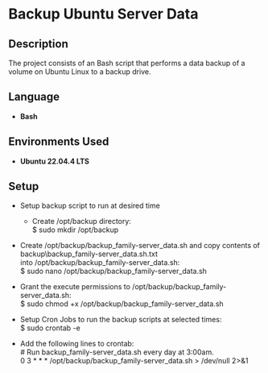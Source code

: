 <h1>Backup Ubuntu Server Data</h1>


<h2>Description</h2>
The project consists of an Bash script that performs a data backup of a volume on Ubuntu Linux to a backup drive.<br/>

<h2>Language</h2>

- <b>Bash</b>

<h2>Environments Used </h2>

- <b>Ubuntu 22.04.4 LTS</b>

<h2>Setup</h2>

- Setup backup script to run at desired time</br>

  - Create /opt/backup directory:</br>
    $ sudo mkdir /opt/backup

 - Create /opt/backup/backup_family-server_data.sh and copy contents of backup\backup_family-server_data.sh.txt</br>
    into /opt/backup/backup_family-server_data.sh:</br>
    $ sudo nano /opt/backup/backup_family-server_data.sh

  - Grant the execute permissions to /opt/backup/backup_family-server_data.sh:</br>
    $ sudo chmod +x /opt/backup/backup_family-server_data.sh

  - Setup Cron Jobs to run the backup scripts at selected times:</br>
    $ sudo crontab -e

  - Add the following lines to crontab:</br>
    <span>#</span> Run backup_family-server_data.sh every day at 3:00am.</br>
    0 3 * * * /opt/backup/backup_family-server_data.sh > /dev/null 2>&1</br>
    </br>
    </br>
<!--
 ```diff
- text in red
+ text in green
! text in orange
# text in gray
@@ text in purple (and bold)@@
```
--!>
